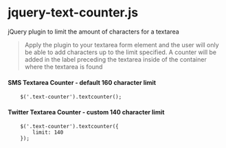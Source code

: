 jquery-text-counter.js
======================

jQuery plugin to limit the amount of characters for a textarea

> Apply the plugin to your textarea form element and the user will only be able to add characters up to the limit specified.  A counter will be added in the label preceding the textarea inside of the container where the textarea is found

#### SMS Textarea Counter - default 160 character limit
		$('.text-counter').textcounter();

#### Twitter Textarea Counter - custom 140 character limit
		$('.text-counter').textcounter({
			limit: 140
		});